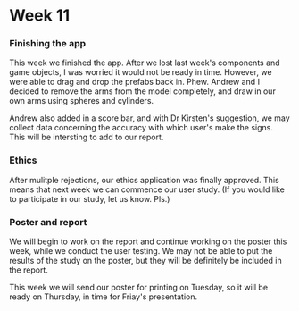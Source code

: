 # Week 11
### Finishing the app
This week we finished the app. After we lost last week's components and game objects, I was worried it would not be ready in time. However, we were able to drag and drop the prefabs back in. Phew. Andrew and I decided to remove the arms from the model completely, and draw in our own arms using spheres and cylinders. 

Andrew also added in a score bar, and with Dr Kirsten's suggestion, we may collect data concerning the accuracy with which user's make the signs. This will be intersting to add to our report. 

### Ethics
After mulitple rejections, our ethics application was finally approved. This means that next week we can commence our user study. (If you would like to participate in our study, let us know. Pls.)

### Poster and report
We will begin to work on the report and continue working on the poster this week, while we conduct the user testing. We may not be able to put the results of the study on the poster, but they will be definitely be included in the report. 

This week we will send our poster for printing on Tuesday, so it will be ready on Thursday, in time for Friay's presentation. 

